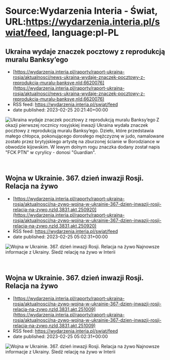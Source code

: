 # Source:Wydarzenia Interia - Świat, URL:https://wydarzenia.interia.pl/swiat/feed, language:pl-PL

## Ukraina wydaje znaczek pocztowy z reprodukcją muralu Banksy’ego
 - [https://wydarzenia.interia.pl/raporty/raport-ukraina-rosja/aktualnosci/news-ukraina-wydaje-znaczek-pocztowy-z-reprodukcja-muralu-banksye,nId,6620076](https://wydarzenia.interia.pl/raporty/raport-ukraina-rosja/aktualnosci/news-ukraina-wydaje-znaczek-pocztowy-z-reprodukcja-muralu-banksye,nId,6620076)
 - RSS feed: https://wydarzenia.interia.pl/swiat/feed
 - date published: 2023-02-25 20:21:40+00:00

<p><a href="https://wydarzenia.interia.pl/raporty/raport-ukraina-rosja/aktualnosci/news-ukraina-wydaje-znaczek-pocztowy-z-reprodukcja-muralu-banksye,nId,6620076"><img align="left" alt="Ukraina wydaje znaczek pocztowy z reprodukcją muralu Banksy’ego" src="https://i.iplsc.com/ukraina-wydaje-znaczek-pocztowy-z-reprodukcja-muralu-banksye/000GT8WI1ACVECKV-C321.jpg" /></a>Z okazji pierwszej rocznicy rosyjskiej inwazji Ukraina wydała znaczek pocztowy z reprodukcją muralu Banksy’ego. Dzieło, które przedstawia małego chłopca, pokonującego dorosłego mężczyznę w judo, namalowane zostało przez brytyjskiego artystę na zburzonej ścianie w Borodziance w obwodzie kijowskim. W lewym dolnym rogu znaczka dodany został napis &quot;FCK PTN&quot; w cyrylicy - donosi &quot;Guardian&quot;.</p><br clear="all" />

## Wojna w Ukrainie. 367. dzień inwazji Rosji. Relacja na żywo
 - [https://wydarzenia.interia.pl/raporty/raport-ukraina-rosja/aktualnosci/na-zywo-wojna-w-ukrainie-367-dzien-inwazji-rosji-relacja-na-zywo,nzId,3831,akt,250920](https://wydarzenia.interia.pl/raporty/raport-ukraina-rosja/aktualnosci/na-zywo-wojna-w-ukrainie-367-dzien-inwazji-rosji-relacja-na-zywo,nzId,3831,akt,250920)
 - RSS feed: https://wydarzenia.interia.pl/swiat/feed
 - date published: 2023-02-25 05:02:31+00:00

<p><a href="https://wydarzenia.interia.pl/raporty/raport-ukraina-rosja/aktualnosci/na-zywo-wojna-w-ukrainie-367-dzien-inwazji-rosji-relacja-na-zywo,nzId,3831,akt,250920"><img align="left" alt="Wojna w Ukrainie. 367. dzień inwazji Rosji. Relacja na żywo" src="https://i.iplsc.com/wojna-w-ukrainie-367-dzien-inwazji-rosji-relacja-na-zywo/000GLZ3BGDKPT1QL-C321.jpg" /></a>Najnowsze informacje z Ukrainy. Śledź relację na żywo w Interii</p><br clear="all" />

## Wojna w Ukrainie. 367. dzień inwazji Rosji. Relacja na żywo
 - [https://wydarzenia.interia.pl/raporty/raport-ukraina-rosja/aktualnosci/na-zywo-wojna-w-ukrainie-367-dzien-inwazji-rosji-relacja-na-zywo,nzId,3831,akt,251009](https://wydarzenia.interia.pl/raporty/raport-ukraina-rosja/aktualnosci/na-zywo-wojna-w-ukrainie-367-dzien-inwazji-rosji-relacja-na-zywo,nzId,3831,akt,251009)
 - RSS feed: https://wydarzenia.interia.pl/swiat/feed
 - date published: 2023-02-25 05:02:31+00:00

<p><a href="https://wydarzenia.interia.pl/raporty/raport-ukraina-rosja/aktualnosci/na-zywo-wojna-w-ukrainie-367-dzien-inwazji-rosji-relacja-na-zywo,nzId,3831,akt,251009"><img align="left" alt="Wojna w Ukrainie. 367. dzień inwazji Rosji. Relacja na żywo" src="https://i.iplsc.com/wojna-w-ukrainie-367-dzien-inwazji-rosji-relacja-na-zywo/000GLZ3BGDKPT1QL-C321.jpg" /></a>Najnowsze informacje z Ukrainy. Śledź relację na żywo w Interii</p><br clear="all" />

